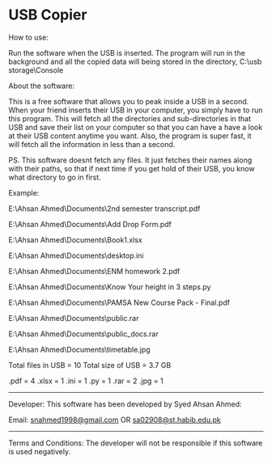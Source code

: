 # USB Copier

How to use:

Run the software when the USB is inserted. The program will run in the background and all the copied data will being stored in the directory, C:\usb storage\Console

About the software:

This is a free software that allows you to peak inside a USB in a second. When your 
	friend inserts their USB in your computer, you simply have to run this
	program. This will fetch all the directories and sub-directories in that USB
	and save their list on your computer so that you can have a have a look at 
	their USB content anytime you want. Also, the program is super fast, it will fetch 
	all the information in less than a second.

PS. This software doesnt fetch any files. It just fetches their names along with their
	paths, so that if next time if you get hold of their USB, you know what directory
	to go in first.
 

Example:

E:\Ahsan Ahmed\Documents\2nd semester transcript.pdf

E:\Ahsan Ahmed\Documents\Add Drop Form.pdf

E:\Ahsan Ahmed\Documents\Book1.xlsx

E:\Ahsan Ahmed\Documents\desktop.ini

E:\Ahsan Ahmed\Documents\ENM homework 2.pdf

E:\Ahsan Ahmed\Documents\Know Your height in 3 steps.py

E:\Ahsan Ahmed\Documents\PAMSA New Course Pack - Final.pdf

E:\Ahsan Ahmed\Documents\public.rar

E:\Ahsan Ahmed\Documents\public_docs.rar

E:\Ahsan Ahmed\Documents\timetable.jpg

Total files in USB = 10
Total size of USB = 3.7 GB

.pdf =  4
.xlsx =  1
.ini =  1
.py =  1
.rar =  2
.jpg = 1

------------------------------------------------------------------------------------
Developer:
This software has been developed by Syed Ahsan Ahmed:

Email: snahmed1998@gmail.com OR sa02908@st.habib.edu.pk

------------------------------------------------------------------------------------
Terms and Conditions:
The developer will not be responsible if this software is used negatively.
